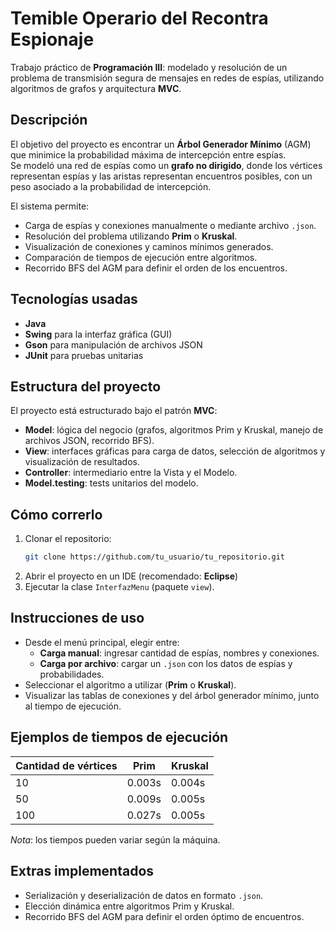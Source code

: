 # Temible Operario del Recontra Espionaje

Trabajo práctico de **Programación III**: modelado y resolución de un problema de transmisión segura de mensajes en redes de espías, utilizando algoritmos de grafos y arquitectura **MVC**.

## Descripción

El objetivo del proyecto es encontrar un **Árbol Generador Mínimo** (AGM) que minimice la probabilidad máxima de intercepción entre espías.  
Se modeló una red de espías como un **grafo no dirigido**, donde los vértices representan espías y las aristas representan encuentros posibles, con un peso asociado a la probabilidad de intercepción.

El sistema permite:

- Carga de espías y conexiones manualmente o mediante archivo `.json`.
- Resolución del problema utilizando **Prim** o **Kruskal**.
- Visualización de conexiones y caminos mínimos generados.
- Comparación de tiempos de ejecución entre algoritmos.
- Recorrido BFS del AGM para definir el orden de los encuentros.

## Tecnologías usadas

- **Java**  
- **Swing** para la interfaz gráfica (GUI)  
- **Gson** para manipulación de archivos JSON  
- **JUnit** para pruebas unitarias

## Estructura del proyecto

El proyecto está estructurado bajo el patrón **MVC**:

- **Model**: lógica del negocio (grafos, algoritmos Prim y Kruskal, manejo de archivos JSON, recorrido BFS).
- **View**: interfaces gráficas para carga de datos, selección de algoritmos y visualización de resultados.
- **Controller**: intermediario entre la Vista y el Modelo.
- **Model.testing**: tests unitarios del modelo.

## Cómo correrlo

1. Clonar el repositorio:
   ```bash
   git clone https://github.com/tu_usuario/tu_repositorio.git
   ```
2. Abrir el proyecto en un IDE (recomendado: **Eclipse**)
3. Ejecutar la clase `InterfazMenu` (paquete `view`).

## Instrucciones de uso

- Desde el menú principal, elegir entre:
  - **Carga manual**: ingresar cantidad de espías, nombres y conexiones.
  - **Carga por archivo**: cargar un `.json` con los datos de espías y probabilidades.
- Seleccionar el algoritmo a utilizar (**Prim** o **Kruskal**).
- Visualizar las tablas de conexiones y del árbol generador mínimo, junto al tiempo de ejecución.

## Ejemplos de tiempos de ejecución

| Cantidad de vértices | Prim | Kruskal |
|----------------------|------|---------|
| 10                   | 0.003s | 0.004s |
| 50                   | 0.009s | 0.005s |
| 100                  | 0.027s | 0.005s |

*Nota*: los tiempos pueden variar según la máquina.

## Extras implementados

- Serialización y deserialización de datos en formato `.json`.
- Elección dinámica entre algoritmos Prim y Kruskal.
- Recorrido BFS del AGM para definir el orden óptimo de encuentros.
